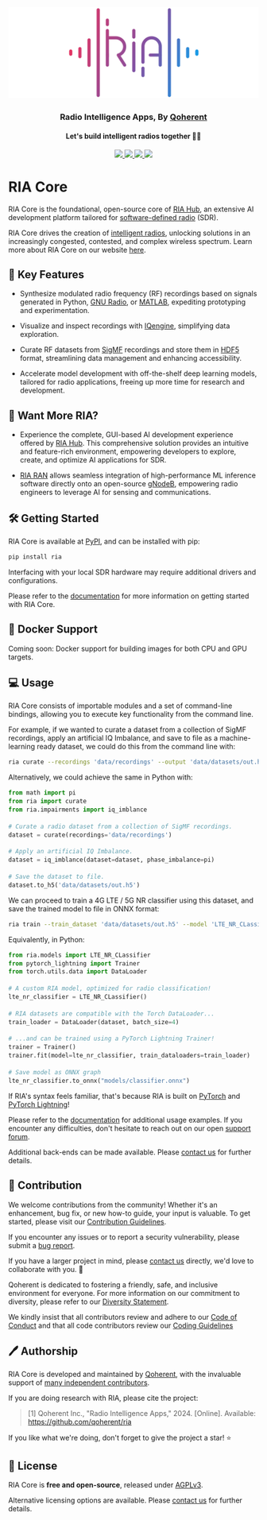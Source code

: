 <h2 align="center">
  <br>
  <img src="./docs/source/branding/riacore.png" alt="Radio Intelligence Apps">
</h2>

<h3 align="center">Radio Intelligence Apps, By <a href="https://www.qoherent.ai/">Qoherent</a></h3>

<h4 align="center">Let's build intelligent radios together 📡🚀</h4>

<p align="center">
  <!-- PyPI -->
  <a href="https://pypi.org/project/ria">
    <img src="https://img.shields.io/pypi/v/ria"/>
  </a>
  <!-- License -->
  <a href="https://www.gnu.org/licenses/agpl-3.0">
    <img src="https://img.shields.io/badge/License-AGPLv3-blue.svg" />
  </a>
  <!-- Status -->
  <a href="https://pypi.org/project/ria">
    <img src="https://img.shields.io/pypi/status/ria"/>
  </a>
  <!-- Docs -->
  <a href="http://docs.radiointelligence.io/">
    <img src="https://img.shields.io/badge/docs-ria--core-blue"/>
  </a>
</p>


# RIA Core

RIA Core is the foundational, open-source core of [RIA Hub](https://riahub.ai/), an extensive AI development 
platform tailored for [software-defined radio](https://en.wikipedia.org/wiki/Software-defined_radio) (SDR).

RIA Core drives the creation of [intelligent radios](https://www.qoherent.ai/intelligentradio/), unlocking 
solutions in an increasingly congested, contested, and complex wireless spectrum. Learn more about RIA Core on 
our website [here](https://www.qoherent.ai/radiointelligenceapps-project/).


## 🌟 Key Features

- Synthesize modulated radio frequency (RF) recordings based on signals generated in Python, 
[GNU Radio](https://www.gnuradio.org/), or [MATLAB](https://www.mathworks.com/products/matlab.html), 
expediting prototyping and experimentation.


- Visualize and inspect recordings with [IQengine](https://iqengine.org/browser), simplifying data exploration.


- Curate RF datasets from [SigMF](https://github.com/sigmf/SigMF) recordings and 
store them in [HDF5](https://github.com/HDFGroup/hdf5) format, streamlining data management 
and enhancing accessibility.


- Accelerate model development with off-the-shelf deep learning models, tailored for radio applications, 
freeing up more time for research and development.


## 🚀 Want More RIA?

- Experience the complete, GUI-based AI development experience offered by 
[RIA Hub](https://www.qoherent.ai/radiointelligenceapps-hub/). This comprehensive solution provides an intuitive 
and feature-rich environment, empowering developers to explore, create, and optimize AI applications for SDR.


- [RIA RAN](https://www.qoherent.ai/radiointelligenceapps-ran/) allows seamless integration of high-performance ML 
inference software directly onto an open-source [gNodeB](https://inseego.com/resources/5g-glossary/what-is-gnb/), 
empowering radio engineers to leverage AI for sensing and communications.


## 🛠️ Getting Started

RIA Core is available at [PyPI](https://pypi.org/project/ria), and can be installed with pip:
```sh
pip install ria
```

Interfacing with your local SDR hardware may require additional drivers and configurations.

Please refer to the [documentation](http://docs.radiointelligence.io/) for more information on getting
started with RIA Core.


## 🐳 Docker Support

Coming soon: Docker support for building images for both CPU and GPU targets.


## 💻 Usage

RIA Core consists of importable modules and a set of command-line bindings, 
allowing you to execute key functionality from the command line.

For example, if we wanted to curate a dataset from a collection of SigMF recordings, apply an artificial IQ 
Imbalance, and save to file as a machine-learning ready dataset, we could do this from the command line with:
```sh
ria curate --recordings 'data/recordings' --output 'data/datasets/out.h5' --phase_imbalance $pi
```

Alternatively, we could achieve the same in Python with:
```python
from math import pi
from ria import curate
from ria.impairments import iq_imblance

# Curate a radio dataset from a collection of SigMF recordings.
dataset = curate(recordings='data/recordings')

# Apply an artificial IQ Imbalance.
dataset = iq_imblance(dataset=dataset, phase_imbalance=pi)

# Save the dataset to file.
dataset.to_h5('data/datasets/out.h5')
```

We can proceed to train a 4G LTE / 5G NR classifier using this dataset, and save the trained model to file
in ONNX format:
```sh
ria train --train_dataset 'data/datasets/out.h5' --model 'LTE_NR_CLassifier' --batchsize 4 --to_onnx 'models/classifier.onnx'
```

Equivalently, in Python:
```python
from ria.models import LTE_NR_CLassifier
from pytorch_lightning import Trainer
from torch.utils.data import DataLoader

# A custom RIA model, optimized for radio classification!
lte_nr_classifier = LTE_NR_CLassifier()  

# RIA datasets are compatible with the Torch DataLoader...
train_loader = DataLoader(dataset, batch_size=4)

# ...and can be trained using a PyTorch Lightning Trainer! 
trainer = Trainer()
trainer.fit(model=lte_nr_classifier, train_dataloaders=train_loader)

# Save model as ONNX graph
lte_nr_classifier.to_onnx("models/classifier.onnx")
```

If RIA's syntax feels familiar, that's because RIA is built on [PyTorch](https://pytorch.org/docs/stable/data.html) 
and [PyTorch Lightning](https://lightning.ai/docs/pytorch/stable/)! 

Please refer to the [documentation](http://docs.radiointelligence.io/) for additional usage examples. If you 
encounter any difficulties, don't hesitate to reach out on our open [support forum](https://github.com/qoherent/ria/discussions/categories/support).

Additional back-ends can be made available. Please [contact us](https://www.qoherent.ai/contact/) for further details.


## 🤝 Contribution

We welcome contributions from the community! Whether it's an enhancement, bug fix, or new how-to guide, your 
input is valuable. To get started, please visit our [Contribution Guidelines](./.github/CONTRIBUTING.md).

If you encounter any issues or to report a security vulnerability, please submit a [bug report](https://github.com/qoherent/ria/issues/new/choose).

If you have a larger project in mind, please [contact us](https://www.qoherent.ai/contact/) directly, we'd love to collaborate with you. 🚀

Qoherent is dedicated to fostering a friendly, safe, and inclusive environment for everyone. For more information on
our commitment to diversity, please refer to our [Diversity Statement](./DIVERSITY_STATEMENT.md). 

We kindly insist that all contributors review and adhere to our [Code of Conduct](.github/CODE_OF_CONDUCT.md) and that all code contributors 
review our [Coding Guidelines](.github/CODING.md)


## 🖊️ Authorship

RIA Core is developed and maintained by [Qoherent](https://www.qoherent.ai/), with the invaluable support of 
[many independent contributors](https://github.com/qoherent/ria/graphs/contributors).

If you are doing research with RIA, please cite the project:

> [1] Qoherent Inc., "Radio Intelligence Apps," 2024. [Online]. Available: https://github.com/qoherent/ria

If you like what we're doing, don't forget to give the project a star! ⭐


## 📄 License

RIA Core is **free and open-source**, released under [AGPLv3](https://www.gnu.org/licenses/agpl-3.0.en.html).

Alternative licensing options are available. Please [contact us](https://www.qoherent.ai/contact/) for further details.

